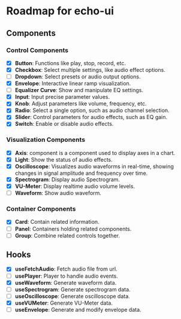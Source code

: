 # Roadmap for echo-ui

## Components

### Control Components

- [x] **Button**: Functions like play, stop, record, etc.
- [x] **Checkbox**: Select multiple settings, like audio effect options.
- [ ] **Dropdown**: Select presets or audio output options.
- [x] **Envelope**: Interactive linear ramp visualization.
- [ ] **Equalizer Curve**: Show and manipulate EQ settings.
- [x] **Input**: Input precise parameter values.
- [x] **Knob**: Adjust parameters like volume, frequency, etc.
- [x] **Radio**: Select a single option, such as audio channel selection.
- [x] **Slider**: Control parameters for audio effects, such as EQ gain.
- [x] **Switch**: Enable or disable audio effects.

### Visualization Components

- [x] **Axis**: component is a component used to display axes in a chart.
- [x] **Light**: Show the status of audio effects.
- [x] **Oscilloscope**: Visualizes audio waveforms in real-time, showing changes in signal amplitude and frequency over time.
- [x] **Spectrogram**: Display audio Spectrogram.
- [x] **VU-Meter**: Display realtime audio volume levels.
- [ ] **Waveform**: Show audio waveform.

### Container Components

- [x] **Card**: Contain related information.
- [ ] **Panel**: Containers holding related components.
- [ ] **Group**: Combine related controls together.

## Hooks

- [x] **useFetchAudio**: Fetch audio file from url.
- [ ] **usePlayer**: Player to handle audio events.
- [x] **useWaveform**: Generate waveform data.
- [ ] **useSpectrogram**: Generate spectrogram data.
- [ ] **useOscilloscope**: Generate oscilloscope data.
- [x] **useVUMeter**: Generate VU-Meter data.
- [ ] **useEnvelope**: Generate and modify envelope data.
